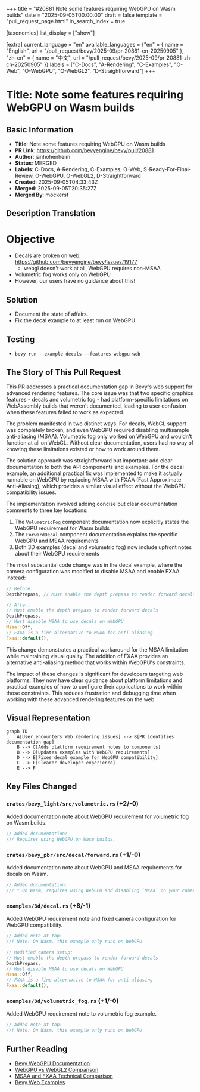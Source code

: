 +++
title = "#20881 Note some features requiring WebGPU on Wasm builds"
date = "2025-09-05T00:00:00"
draft = false
template = "pull_request_page.html"
in_search_index = true

[taxonomies]
list_display = ["show"]

[extra]
current_language = "en"
available_languages = {"en" = { name = "English", url = "/pull_request/bevy/2025-09/pr-20881-en-20250905" }, "zh-cn" = { name = "中文", url = "/pull_request/bevy/2025-09/pr-20881-zh-cn-20250905" }}
labels = ["C-Docs", "A-Rendering", "C-Examples", "O-Web", "O-WebGPU", "O-WebGL2", "D-Straightforward"]
+++

# Title: Note some features requiring WebGPU on Wasm builds

## Basic Information
- **Title**: Note some features requiring WebGPU on Wasm builds
- **PR Link**: https://github.com/bevyengine/bevy/pull/20881
- **Author**: janhohenheim
- **Status**: MERGED
- **Labels**: C-Docs, A-Rendering, C-Examples, O-Web, S-Ready-For-Final-Review, O-WebGPU, O-WebGL2, D-Straightforward
- **Created**: 2025-09-05T04:33:43Z
- **Merged**: 2025-09-05T20:35:27Z
- **Merged By**: mockersf

## Description Translation
# Objective

- Decals are broken on web: https://github.com/bevyengine/bevy/issues/19177
  - webgl doesn't work at all, WebGPU requires non-MSAA
- Volumetric fog works only on WebGPU
- However, our users have no guidance about this!

## Solution

- Document the state of affairs.
- Fix the decal example to at least run on WebGPU

## Testing

- `bevy run --example decals --features webgpu web`

## The Story of This Pull Request

This PR addresses a practical documentation gap in Bevy's web support for advanced rendering features. The core issue was that two specific graphics features - decals and volumetric fog - had platform-specific limitations on WebAssembly builds that weren't documented, leading to user confusion when these features failed to work as expected.

The problem manifested in two distinct ways. For decals, WebGL support was completely broken, and even WebGPU required disabling multisample anti-aliasing (MSAA). Volumetric fog only worked on WebGPU and wouldn't function at all on WebGL. Without clear documentation, users had no way of knowing these limitations existed or how to work around them.

The solution approach was straightforward but important: add clear documentation to both the API components and examples. For the decal example, an additional practical fix was implemented to make it actually runnable on WebGPU by replacing MSAA with FXAA (Fast Approximate Anti-Aliasing), which provides a similar visual effect without the WebGPU compatibility issues.

The implementation involved adding concise but clear documentation comments to three key locations:

1. The `VolumetricFog` component documentation now explicitly states the WebGPU requirement for Wasm builds
2. The `ForwardDecal` component documentation explains the specific WebGPU and MSAA requirements
3. Both 3D examples (decal and volumetric fog) now include upfront notes about their WebGPU requirements

The most substantial code change was in the decal example, where the camera configuration was modified to disable MSAA and enable FXAA instead:

```rust
// Before:
DepthPrepass, // Must enable the depth prepass to render forward decals

// After:
// Must enable the depth prepass to render forward decals
DepthPrepass,
// Must disable MSAA to use decals on WebGPU
Msaa::Off,
// FXAA is a fine alternative to MSAA for anti-aliasing
Fxaa::default(),
```

This change demonstrates a practical workaround for the MSAA limitation while maintaining visual quality. The addition of FXAA provides an alternative anti-aliasing method that works within WebGPU's constraints.

The impact of these changes is significant for developers targeting web platforms. They now have clear guidance about platform limitations and practical examples of how to configure their applications to work within those constraints. This reduces frustration and debugging time when working with these advanced rendering features on the web.

## Visual Representation

```mermaid
graph TD
    A[User encounters Web rendering issues] --> B[PR identifies documentation gap]
    B --> C[Adds platform requirement notes to components]
    B --> D[Updates examples with WebGPU requirements]
    D --> E[Fixes decal example for WebGPU compatibility]
    C --> F[Clearer developer experience]
    E --> F
```

## Key Files Changed

### `crates/bevy_light/src/volumetric.rs` (+2/-0)
Added documentation note about WebGPU requirement for volumetric fog on Wasm builds.

```rust
// Added documentation:
/// Requires using WebGPU on Wasm builds.
```

### `crates/bevy_pbr/src/decal/forward.rs` (+1/-0)
Added documentation note about WebGPU and MSAA requirements for decals on Wasm.

```rust
// Added documentation:
/// * On Wasm, requires using WebGPU and disabling `Msaa` on your camera.
```

### `examples/3d/decal.rs` (+8/-1)
Added WebGPU requirement note and fixed camera configuration for WebGPU compatibility.

```rust
// Added note at top:
//! Note: On Wasm, this example only runs on WebGPU

// Modified camera setup:
// Must enable the depth prepass to render forward decals
DepthPrepass,
// Must disable MSAA to use decals on WebGPU
Msaa::Off,
// FXAA is a fine alternative to MSAA for anti-aliasing
Fxaa::default(),
```

### `examples/3d/volumetric_fog.rs` (+1/-0)
Added WebGPU requirement note to volumetric fog example.

```rust
// Added note at top:
//! Note: On Wasm, this example only runs on WebGPU
```

## Further Reading

- [Bevy WebGPU Documentation](https://bevyengine.org/learn/books/introduction/platform-specifics/webgpu)
- [WebGPU vs WebGL2 Comparison](https://github.com/gpuweb/gpuweb/wiki/WebGPU-vs-WebGL)
- [MSAA and FXAA Technical Comparison](https://developer.nvidia.com/content/anti-aliasing-introduction-samples-and-fxaa)
- [Bevy Web Examples](https://github.com/bevyengine/bevy/tree/main/examples#web)